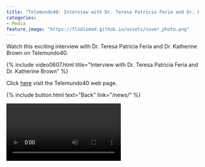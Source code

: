 ```yaml
---
title: "Telemundo40: Interview with Dr. Teresa Patricia Feria and Dr. Katherine Brown"
categories:
- Media
feature_image: "https://flodismod.github.io/assets/cover_photo.png"
---
```


Watch this exciting interview with Dr. Teresa Patricia Feria and Dr. Katherine Brown on Telemundo40.
<!-- more -->

{% include video0607.html title="Interview with Dr. Teresa Patricia Feria and Dr. Katherine Brown" %}

Click [here](https://www.telemundo40.com/videos/programa-especial-planeta-en-crisis/2288768/) visit the Telemundo40 web page.

{% include button.html text="Back" link="/news/" %}

<video playsinline="" style="pointer-events: auto;" data-pdk-active-track="true" src="blob:https://www.telemundo40.com/8db5f0c3-5dab-4110-b35e-7ba11c2f630c"></video>